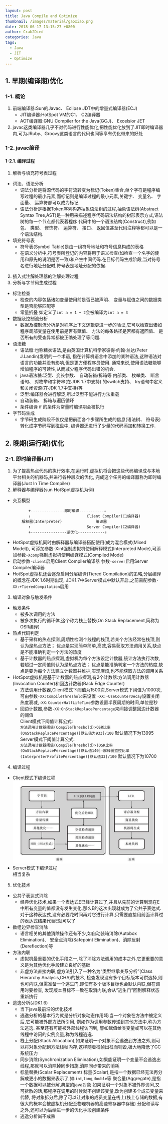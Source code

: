 ```yaml
---
layout: post
title: Java Compile and Optimize
thumbnail: /images/material/gaoxiao.png
date: 2018-06-17 13:15:27 +0800
author: Crab2Died
categories: Java
tags: 
  - Java
  - JIT
  - Optimize
---
```


## 1. 早期(编译期)优化
### 1-1. 概论
1. 前端编译器:Sun的Javac、 Eclipse JDT中的增量式编译器(ECJ)
   - JIT编译器:HotSpot VM的C1、 C2编译器
   - AOT编译器:GNU Compiler for the Java(GCJ)、 Excelsior JET
2. javac这类编译器几乎不对代码进行性能优化,把性能优化放到了JIT即时编译器内,可为JRuby、Groovy这类语言的代码也同等享有优化带来的好处
   
### 1-2. javac编译
#### 1-2.1. 编译过程
 1. 解析与填充符号表过程  
 * 词法、语法分析
   - 词法分析是将源代码的字符流转变为标记(Token)集合,单个字符是程序编写过程的最小元素,而标记则是编译过程的最小元素,关键字、 变量名、 字面量、 运算符都可以成为标记
   - 语法分析是根据Token序列构造抽象语法树的过程,抽象语法树(Abstract Syntax Tree,AST)是一种用来描述程序代码语法结构的树形表示方式,语法树的每一个节点都代表着程序
     代码中的一个语法结构(Construct),例如包、 类型、 修饰符、 运算符、 接口、 返回值甚至代码注释等都可以是一个语法结构.
 * 填充符号表
   - 符号表(Symbol Table)是由一组符号地址和符号信息构成的表格
   - 在语义分析中,符号表所登记的内容将用于语义检查(如检查一个名字的使用和原先的说明是否一致)和产生中间代码.在目标代码生成阶段,当对符号名进行地址分配时,符号表是地址分配的依据.
 2. 插入式注解处理器的注解处理过程
 3. 分析与字节码生成过程
 * 标注检查
   - 检查的内容包括诸如变量使用前是否已被声明、 变量与赋值之间的数据类型是否能够匹配等
   - 常量折叠 如定义了` int a = 1 + 2 `会被编译为` int a = 3 `
 * 数据及控制流分析
   - 数据及控制流分析是对程序上下文逻辑更进一步的验证,它可以检查出诸如程序局部变量在使用前是否有赋值、
     方法的每条路径是否都有返回值、 是否所有的受查异常都被正确处理了等问题.
 * 语法糖
   - 语法糖:也称糖衣语法,是由英国计算机科学家彼得·约翰·兰达(Peter J.Landin)发明的一个术语,
     指在计算机语言中添加的某种语法,这种语法对语言的功能并没有影响,但是更方便程序员使用.
     通常来说,使用语法糖能够增加程序的可读性,从而减少程序代码出错的机会.
   - java语法糖:泛型、变长参数、 自动装箱/拆箱等 内部类、 枚举类、 断言语句、 对枚举和字符串(在JDK 1.7中支持)
     的switch支持、 try语句中定义和关闭资源(在JDK 1.7中支持)等
   - 泛型:编译器会进行解泛,所以泛型不能进行方法重载
   - 自动装箱、 拆箱与遍历循环
   - 条件编译 if 的条件为常量时编译期会被执行
 * 字节码生成
   - 字节码生成阶段不仅仅是把前面各个步骤所生成的信息(语法树、 符号表)转化成字节码写到磁盘中,
     编译器还进行了少量的代码添加和转换工作.
      
## 2. 晚期(运行期)优化
### 2-1. 即时编译器(JIT)
 1. 为了提高热点代码的执行效率,在运行时,虚拟机将会把这些代码编译成与本地平台相关的机器码,并进行各种层次的优化,
    完成这个任务的编译器称为即时编译器(Just In Time Compiler)
 2. 解释器与编译器(sun HotSpot虚拟机为例)
 * 交互模型
    ```
           +---------------即时编译-----------↓
           ↓                         Client Compiler(C1编译器)
        解释器(Interpreter)               编译器
           ↑                         Server Compiler(C2编译器)
           +----------------逆优化------------↑
    ```
 * HotSpot虚拟机同时由解释器与编译器搭配使用(成为混合模式(Mixed Model)),
   可添加参数-Xint强制虚拟机使用解释模式(Interpreted Mode),可添加参数`-Xcomp`强制虚拟机使用编译模式(Compiled Mode)
 * 启动参数`-client`启用Client Compiler编译器 参数`-server`启用Server Compiler编译器
 * HotSpot虚拟机还会逐渐启用分层编译(Tiered Compilation)的策略,分层编译的概念在JDK 1.6时期出现,
   JDK1.7中Server模式中默认开启,之前需配参数`-XX:+TieredCompilation`启用
 3. 编译对象与触发条件
 * 触发条件
   - 被多次调用的方法
   - 被多次执行的循环体,这个称为栈上替换(On Stack Replacement,简称为OSR编译)
 * 热点代码判定
   - 基于采样的热点探测,周期性检测个线程的栈顶,若某个方法经常在栈顶,则认为是热点方法；
     优点是实现简单简单,高效,容易获取方法调用关系,缺点是不能准确判定一个方法的热度
   - 基于计数器的热点探测,虚拟机为每个方法设定计数器,统计方法执行次数,若超过一定阈值则认为是热点方法；
     优点是能准确判定一个方法的热度,缺点是要为每个方法建立计数器并维护,实现麻烦,也不能获取方法的调用关系
 * HotSpot虚拟机是基于计数器的热点探测,有2个计数器:方法调用计数器(Invocation Counter)和回边计数器(Back Edge Counter)
   - 方法调用计数器,Client模式下阈值为1500次,Server模式下阈值为1000次,可由参数`-XX:CompileThreshold`来设置
     `-XX:-UseCounterDecay`设置关闭热度衰减,`-XX:CounterHalfLifeTime`参数设置半衰周期的时间,单位是秒
   - 回边计数器,参数`-XX:OnStackReplacePercentage`来间接调整回边计数器的阈值  
     Client模式下阈值计算公式:  
     `方法调用计数器阈值(CompileThreshold)×OSR比率(OnStackReplacePercentage)[默认值为933]/100` 默认情况下为13995  
     Server模式下阈值计算公式:  
     `方法调用计数器阈值(CompileThreshold)×(OSR比率(OnStackReplacePercentage)[默认值140]-解释器监控比率(InterpreterProfilePercentage)[默认值33]/100`
     默认情况下为10700
 4. 编译过程
   - Client模式下编译过程  
   ![Client Compiler编译过程](https://raw.githubusercontent.com/Crab2died/jdepth/master/src/main/java/com/github/jvm/optimize/Client-Compiler%E7%BC%96%E8%AF%91%E8%BF%87%E7%A8%8B.png)
  - Server模式下编译过程  
    相当复杂
 5. 优化技术
 * 公共子表达式消除
   - 经典优化技术,如果一个表达式E已经计算过了,并且从先前的计算到现在E中所有变量的值都没有发生变化,那么E的这次出现就成为了公共子表达式. 
     对于这种表达式,没有必要花时间再对它进行计算,只需要直接用前面计算过的表达式结果代替E就可以了
 * 数组边界检查消除
   - 语言相关的其他消除操作还有不少,如自动装箱消除(Autobox Elimination)、 安全点消除(Safepoint Elimination)、消除反射(Dereflection)等
 * 方法内联
   - 虚拟机最重要的优化手段之一,除了消除方法调用的成本之外,它更重要的意义是为其他优化手段建立良好的基础
   - 非虚方法直接内联,虚方法引入了一种名为“类型继承关系分析”(Class Hierarchy Analysis,CHA)的技术,
     检查发现没有多个目标版本可供选择,则也可内联,但需准备一个逃生门,即使有多个版本目标也会默认内联,但在调用时要检查,
     发现版本目标不一致在取消内联,会从“逃生门”回到解释状态重新执行
 * 逃逸分析(JDK1.6)
   - 当下java最前沿的优化技术
   - 逃逸分析的基本行为就是分析对象动态作用域:当一个对象在方法中被定义后,它可能被外部方法所引用,
     例如作为调用参数传递到其他方法中,称为方法逃逸. 甚至还有可能被外部线程访问到,
     譬如赋值给类变量或可以在其他线程中访问的实例变量,称为线程逃逸.
   - 栈上分配(Stack Allocation),如果证明一个对象不会逃逸到方法之外,则可以将对象分配到方法栈帧内存,这样随着栈帧出栈而销毁,极大地降低了GC系统压力
   - 同步消除(Synchronization Elimination),如果能证明一个变量不会逃逸出线程,那就可以消除掉同步措施,消除同步带来的消耗
   - 标量替换(Scalar Replacement)
     标量(Scalar),是指一个数据已经无法再分解成更小的数据来表示了,如:`int`,`long`,`double`等
     聚合量(Aggregate),是指一个数据可以被分解,典型的java对象
     如果证明一个对象不被外界访问,又可拆散的话,那程序在调用的时候就不创建该变量,改为创建多个成员变量来代替,
     将对象拆分后,除了可以让对象的成员变量在栈上(栈上存储的数据,有很大的概率会被虚拟机分配至物理机器的高速寄存器中存储)
     分配和读写之外,还可以为后续进一步的优化手段创建条件
   - 逃逸分析尚不成熟